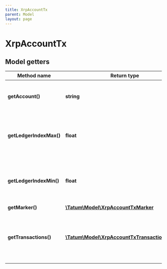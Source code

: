```yaml
---
title: XrpAccountTx
parent: Model
layout: page
---
```


# XrpAccountTx

## Model getters

Method name | Return type | Description | Notes
------------ | ------------- | ------------- | -------------
**getAccount()** | **string** | Unique Address identifying the related account. | ex.: `rPT1Sjq2YGrBMTttX4GZHjKu9dyfzbpAYe` [optional]
**getLedgerIndexMax()** | **float** | The ledger index of the earliest ledger actually searched for transactions. | ex.: `760762` [optional]
**getLedgerIndexMin()** | **float** | The ledger index of the most recent ledger actually searched for transactions. | ex.: `614` [optional]
**getMarker()** | [**\Tatum\Model\XrpAccountTxMarker**](../XrpAccountTxMarker) |  | ex.: `null` [optional]
**getTransactions()** | [**\Tatum\Model\XrpAccountTxTransactionsInner[]**](../XrpAccountTxTransactionsInner) | Array of transactions matching the request's criteria, as explained below. | ex.: `null` [optional]

